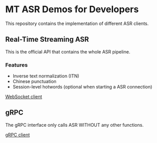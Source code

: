 # MT ASR Demos for Developers

This repository contains the implementation of different ASR clients.

## Real-Time Streaming ASR

This is the official API that contains the whole ASR pipeline.

### Features

* Inverse text normalization (ITN)
* Chinese punctuation
* Session-level hotwords (optional when starting a ASR connection)

[WebSocket client](https://github.com/yiliu-mt/mtasr_examples/tree/main/realtime_streaming_asr)


## gRPC

The gRPC interface only calls ASR WITHOUT any other functions.

[gRPC client](https://github.com/yiliu-mt/mtasr_examples/tree/main/grpc)
